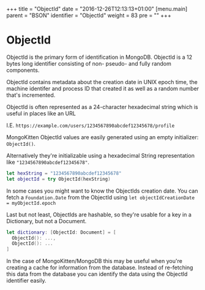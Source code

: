 +++
title = "ObjectId"
date = "2016-12-26T12:13:13+01:00"
[menu.main]
  parent = "BSON"
  identifier = "ObjectId"
  weight = 83
  pre = "<i class='fa'></i>"
+++

# ObjectId

ObjectId is the primary form of identification in MongoDB. ObjectId is a 12 bytes long identifier consisting of non- pseudo- and fully random components.

ObjectId contains metadata about the creation date in UNIX epoch time, the machine identifer and process ID that created it as well as a random number that's incremented.

ObjectId is often represented as a 24-character hexadecimal string which is useful in places like an URL

I.E. `https://example.com/users/1234567890abcdef12345678/profile`

MongoKitten ObjectId values are easily generated using an empty initializer: `ObjectId()`.

Alternatively they're initializable using a hexadecimal String representation like `"1234567890abcdef12345678"`.

```swift
let hexString = "1234567890abcdef12345678"
let objectId = try ObjectId(hexString)
```

In some cases you might want to know the ObjectIds creation date. You can fetch a `Foundation.Date` from the ObjectId using `let objectIdCreationDate = myObjectId.epoch`

Last but not least, ObjectIds are hashable, so they're usable for a key in a Dictionary, but not a Document.

```swift
let dictionary: [ObjectId: Document] = [
  ObjectId(): ...,
  ObjectId(): ...
]
```

In the case of MongoKitten/MongoDB this may be useful when you're creating a cache for information from the database. Instead of re-fetching this data from the database you can identify the data using the ObjectId identifier easily.
